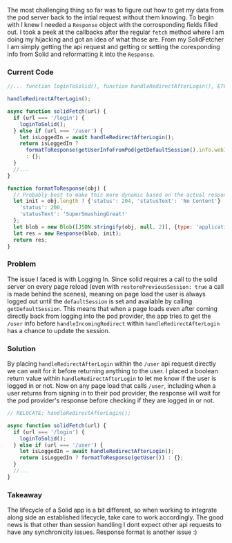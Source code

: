 The most challenging thing so far was to figure out how to get my data from the pod server back to the intial request
without them knowing. To begin with I knew I needed a `Response` object with the corrosponding fields filled out. I took
a peek at the callbacks after the regular `fetch` method where I am doing my hijacking and got an idea of what those
are. From my SolidFetcher I am simply getting the api request and getting or setting the coresponding info from Solid
and reformatting it into the `Response`.

### Current Code

```javascript
//... function loginToSolid(), function handleRedirectAfterLogin(), ETC.

handleRedirectAfterLogin();

async function solidFetch(url) {
  if (url === '/login') {
    loginToSolid();
  } else if (url === '/user') {
    let isLoggedIn = await handleRedirectAfterLogin();
    return isLoggedIn ?
      formatToResponse(getUserInfoFromPod(getDefaultSession().info.webId) || {})
      : {};
  }
  //...
}

function formatToResponse(obj) {
  // Probably best to make this more dynamic based on the actual response from the Solid Server.
  let init = obj.length ? {'status': 204, 'statusText': 'No Content'} : {
    'status': 200,
    'statusText': 'SuperSmashingGreat!'
  };
  let blob = new Blob([JSON.stringify(obj, null, 2)], {type: 'application/json'});
  let res = new Response(blob, init);
  return res;
}
```

### Problem

The issue I faced is with Logging In. Since solid requires a call to the solid server on every page reload (even
with `restorePreviousSession: true` a call is made behind the scenes), meaning on page load the user is always logged
out until the `defaultSession` is set and available by calling `getDefaultSession`. This means that when a page loads
even after coming directly back from logging into the pod provider, the app tries to get the `/user` info
before `handleIncomingRedirect` within `handleRedirectAfterLogin` has a chance to update the session.

### Solution

By placing `handleRedirectAfterLogin` within the `/user` api request directly we can wait for it before returning
anything to the user. I placed a boolean return value within `handleRedirectAfterLogin` to let me know if the user is
logged in or not. Now on any page load that calls `/user`, including when a user returns from signing in to their pod
provider, the response will wait for the pod provider's response before checking if they are logged in or not.

```javascript
// RELOCATE: handleRedirectAfterLogin();

async function solidFetch(url) {
  if (url === '/login') {
    loginToSolid();
  } else if (url === '/user') {
    let isLoggedIn = await handleRedirectAfterLogin();
    return isLoggedIn ? formatToResponse(getUser()) : {};
  }
  //...
}
```
### Takeaway
The lifecycle of a Solid app is a bit different, so when working to integrate along side
an established lifecycle, take care to work accordingly. The good news is that other than session
handling I dont expect other api requests to have any synchronicity issues. Response format is another issue :)
